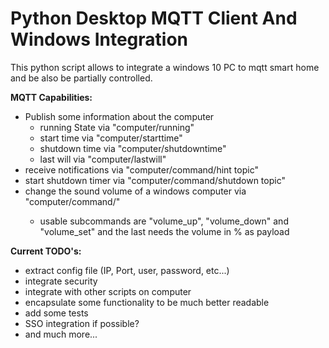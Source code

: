 # Python Desktop MQTT Client And Windows Integration

This python script allows to integrate a windows 10 PC to mqtt smart home and be also be partially controlled.

__MQTT Capabilities:__
- Publish some information about the computer
    - running State via "computer/running"
    - start time via "computer/starttime"
    - shutdown time via "computer/shutdowntime"
    - last will via "computer/lastwill"
- receive notifications via "computer/command/hint topic"
- start shutdown timer via "computer/command/shutdown topic"
- change the sound volume of a windows computer via "computer/command/<subcommand>"
  - usable subcommands are "volume_up", "volume_down" and "volume_set" and the last needs the volume in % as payload

__Current TODO's:__
- extract config file (IP, Port, user, password, etc...)
- integrate security
- integrate with other scripts on computer
- encapsulate some functionality to be much better readable
- add some tests
- SSO integration if possible?
- and much more...